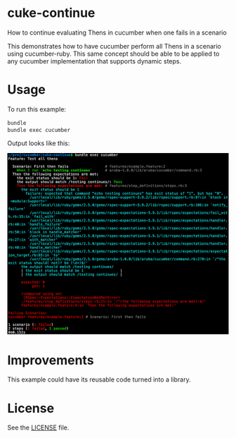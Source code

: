 # cuke-continue
How to continue evaluating Thens in cucumber when one fails in a scenario

This demonstrates how to have cucumber perform all Thens in a scenario
using cucumber-ruby. This same concept should be able to be applied to
any cucumber implementation that supports dynamic steps.

# Usage

To run this example:

```
bundle
bundle exec cucumber
```

Output looks like this:

![example output](doc/example-output.png)

# Improvements

This example could have its reusable code turned into a library.

# License
See the [LICENSE](LICENSE) file.
